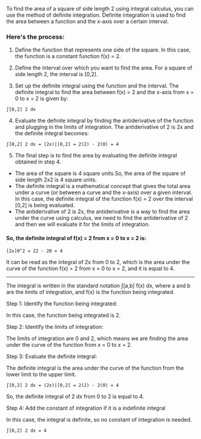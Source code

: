 To find the area of a square of side length 2 using integral calculus, you can use the method of definite integration. Definite integration is used to find the area between a function and the x-axis over a certain interval.

### Here's the process:

1) Define the function that represents one side of the square. In this case, the function is a constant function f(x) = 2.

2) Define the interval over which you want to find the area. For a square of side length 2, the interval is [0,2].

3) Set up the definite integral using the function and the interval. The definite integral to find the area between f(x) = 2 and the x-axis from x = 0 to x = 2 is given by:
```
∫[0,2] 2 dx
```
4) Evaluate the definite integral by finding the antiderivative of the function and plugging in the limits of integration. The antiderivative of 2 is 2x and the definite integral becomes:
```
∫[0,2] 2 dx = (2x)|[0,2] = 2(2) - 2(0) = 4
```
5) The final step is to find the area by evaluating the definite integral obtained in step 4. 
- The area of the square is 4 square units.So, the area of the square of side length 2x2 is 4 square units.
- The definite integral is a mathematical concept that gives the total area under a curve (or between a curve and the x-axis) over a given interval. In this case, the definite integral of the function f(x) = 2 over the interval [0,2] is being evaluated.
- The antiderivative of 2 is 2x, the antiderivative is a way to find the area under the curve using calculus, we need to find the antiderivative of 2 and then we will evaluate it for the limits of integration.

#### So, the definite integral of f(x) = 2 from x = 0 to x = 2 is:
```
[2x]0^2 = 22 - 20 = 4
```
It can be read as the integral of 2x from 0 to 2, which is the area under the curve of the function f(x) = 2 from x = 0 to x = 2, and it is equal to 4.


--------------------------------

The integral is written in the standard notation ∫[a,b] f(x) dx, where a and b are the limits of integration, and f(x) is the function being integrated.

Step 1: Identify the function being integrated:

In this case, the function being integrated is 2.

Step 2: Identify the limits of integration:

The limits of integration are 0 and 2, which means we are finding the area under the curve of the function from x = 0 to x = 2.

Step 3: Evaluate the definite integral:

The definite integral is the area under the curve of the function from the lower limit to the upper limit.
```
∫[0,2] 2 dx = (2x)|[0,2] = 2(2) - 2(0) = 4
```
So, the definite integral of 2 dx from 0 to 2 is equal to 4.

Step 4: Add the constant of integration if it is a indefinite integral

In this case, the integral is definite, so no constant of integration is needed.
```
∫[0,2] 2 dx = 4
```
